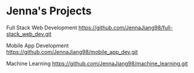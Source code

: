 # Jenna's Projects

Full Stack Web Development
https://github.com/JennaJiang98/full-stack_web_dev.git

Mobile App Development
https://github.com/JennaJiang98/mobile_app_dev.git

Machine Learning
https://github.com/JennaJiang98/machine_learning.git
